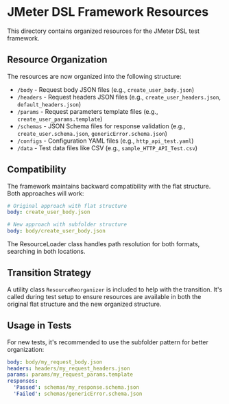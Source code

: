 # JMeter DSL Framework Resources

This directory contains organized resources for the JMeter DSL test framework.

## Resource Organization

The resources are now organized into the following structure:

- `/body` - Request body JSON files (e.g., `create_user_body.json`)
- `/headers` - Request headers JSON files (e.g., `create_user_headers.json`, `default_headers.json`)
- `/params` - Request parameters template files (e.g., `create_user_params.template`)
- `/schemas` - JSON Schema files for response validation (e.g., `create_user.schema.json`, `genericError.schema.json`)
- `/configs` - Configuration YAML files (e.g., `http_api_test.yaml`)
- `/data` - Test data files like CSV (e.g., `sample_HTTP_API_Test.csv`)

## Compatibility

The framework maintains backward compatibility with the flat structure. Both approaches will work:

```yaml
# Original approach with flat structure
body: create_user_body.json

# New approach with subfolder structure
body: body/create_user_body.json
```

The ResourceLoader class handles path resolution for both formats, searching in both locations.

## Transition Strategy

A utility class `ResourceReorganizer` is included to help with the transition. It's called during test setup to ensure resources are available in both the original flat structure and the new organized structure.

## Usage in Tests

For new tests, it's recommended to use the subfolder pattern for better organization:

```yaml
body: body/my_request_body.json
headers: headers/my_request_headers.json
params: params/my_request_params.template
responses:
  'Passed': schemas/my_response.schema.json
  'Failed': schemas/genericError.schema.json
```